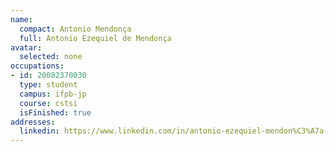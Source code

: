 ```yaml
---
name:
  compact: Antonio Mendonça
  full: Antonio Ezequiel de Mendonça
avatar:
  selected: none
occupations:
- id: 20082370030
  type: student
  campus: ifpb-jp
  course: cstsi
  isFinished: true
addresses:
  linkedin: https://www.linkedin.com/in/antonio-ezequiel-mendon%C3%A7a-9124652b/
---
```

